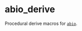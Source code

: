 # abio_derive

Procedural derive macros for [`abio`][crate-docs].

[crate-docs]: https://docs.rs/abio/latest/src/abio
